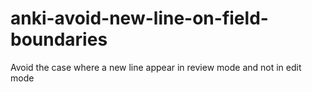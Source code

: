 # anki-avoid-new-line-on-field-boundaries
Avoid the case where a new line appear in review mode and not in edit mode
